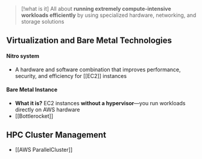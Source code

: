 
>[!what is it]
>All about **running extremely compute-intensive workloads efficiently** by using specialized hardware, networking, and storage solutions

## Virtualization and Bare Metal Technologies
#### Nitro system
- A hardware and software combination that improves performance, security, and efficiency for [[EC2]] instances
#### Bare Metal Instance
- **What it is?** EC2 instances **without a hypervisor**—you run workloads directly on AWS hardware
- [[Bottlerocket]]
## HPC Cluster Management
- [[AWS ParallelCluster]]
